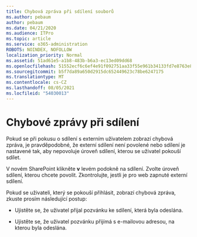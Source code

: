 ```yaml
---
title: Chybová zpráva při sdílení souborů
ms.author: pebaum
author: pebaum
ms.date: 04/21/2020
ms.audience: ITPro
ms.topic: article
ms.service: o365-administration
ROBOTS: NOINDEX, NOFOLLOW
localization_priority: Normal
ms.assetid: 51ad61e5-a1b8-483b-b6a3-ec13ed09dd68
ms.openlocfilehash: 51552ecf6c6ef4e91f092751aa33f55e961b34133fd7e8763e84f1a2c894d5a9
ms.sourcegitcommit: b5f7da89a650d2915dc652449623c78be6247175
ms.translationtype: MT
ms.contentlocale: cs-CZ
ms.lasthandoff: 08/05/2021
ms.locfileid: "54030013"
---
```

# <a name="error-messages-when-sharing"></a>Chybové zprávy při sdílení

Pokud se při pokusu o sdílení s externím uživatelem zobrazí chybová zpráva, je pravděpodobné, že externí sdílení není povolené nebo sdílení je nastavené tak, aby nepovoluje úroveň sdílení, kterou se uživatel pokouší sdílet.
  
V novém SharePoint klikněte **v** levém podokně na sdílení. Zvolte úroveň sdílení, kterou chcete povolit. Zkontrolujte, jestli je pro web zapnuté externí sdílení. 
  
Pokud se uživateli, který se pokouší přihlásit, zobrazí chybová zpráva, zkuste prosím následující postup:
  
- Ujistěte se, že uživatel přijal pozvánku ke sdílení, která byla odeslána.
    
- Ujistěte se, že uživatel pozvánku přijímá s e-mailovou adresou, na kterou byla odeslána.
    


